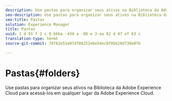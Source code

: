 ```yaml
---
description: Use pastas para organizar seus ativos na Biblioteca da Adobe Experience Cloud para acessá-los em qualquer lugar da Adobe Experience Cloud.
seo-description: Use pastas para organizar seus ativos na Biblioteca da Adobe Experience Cloud para acessá-los em qualquer lugar da Adobe Experience Cloud.
seo-title: Pastas
solution: Experience Manager
title: Pastas
uuid: 2 d 91 f 3 c 8-bbba -434 a -80 e 3-aa 82 d 47 ef 63 c
translation-type: tm+mt
source-git-commit: 78f62e51e07df88252e6e54ec8f0b620d739e07b

---
```



# Pastas{#folders}

Use pastas para organizar seus ativos na Biblioteca da Adobe Experience Cloud para acessá-los em qualquer lugar da Adobe Experience Cloud.

